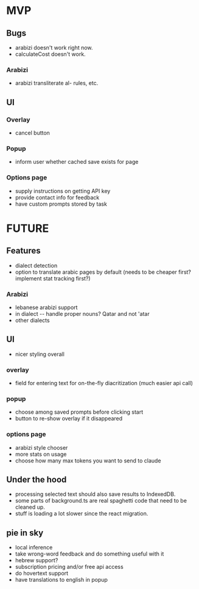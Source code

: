 # MVP

## Bugs

- arabizi doesn't work right now.
- calculateCost doesn't work.

### Arabizi

- arabizi transliterate al- rules, etc.

## UI

### Overlay

- cancel button

### Popup

- inform user whether cached save exists for page

### Options page
- supply instructions on getting API key
- provide contact info for feedback
- have custom prompts stored by task

# FUTURE

## Features

- dialect detection
- option to translate arabic pages by default (needs to be cheaper first? implement stat tracking first?)

### Arabizi

- lebanese arabizi support
- in dialect -- handle proper nouns? Qatar and not 'atar
- other dialects

## UI

- nicer styling overall

### overlay

- field for entering text for on-the-fly diacritization (much easier api call)

### popup

- choose among saved prompts before clicking start
- button to re-show overlay if it disappeared

### options page

- arabizi style chooser
- more stats on usage
- choose how many max tokens you want to send to claude

## Under the hood

- processing selected text should also save results to IndexedDB.
- some parts of background.ts are real spaghetti code that need to be cleaned up.
- stuff is loading a lot slower since the react migration.

## pie in sky

- local inference
- take wrong-word feedback and do something useful with it
- hebrew support?
- subscription pricing and/or free api access
- do hovertext support
- have translations to english in popup
